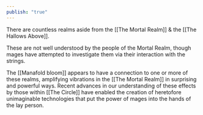```yaml
---
publish: "true"
---
```


There are countless realms aside from the [[The Mortal Realm]] & the [[The Hallows Above]].

These are not well understood by the people of the Mortal Realm, though mages have attempted to investigate them via their interaction with the strings.

The [[Manafold bloom]] appears to have a connection to one or more of these realms, amplifying vibrations in the [[The Mortal Realm]] in surprising and powerful ways. Recent advances in our understanding of these effects by those within [[The Circle]] have enabled the creation of heretofore unimaginable technologies that put the power of mages into the hands of the lay person.
